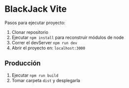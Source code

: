 # BlackJack Vite

Pasos para ejecutar proyecto:

1. Clonar repositorio
2. Ejecutar ```npm install``` para reconstruir módulos de node
3. Correr el devServer ```npm run dev```
4. Abrir el proyecto en: ```localhost:3000```

## Producción

1. Ejecutar ```npm run build```
2. Tomar carpeta ```dist``` y desplegarla